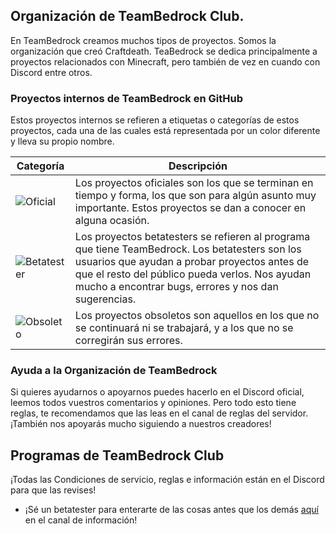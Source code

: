 ## Organización de TeamBedrock Club.

En TeamBedrock creamos muchos tipos de proyectos. Somos la organización que creó Craftdeath. TeaBedrock se dedica principalmente a proyectos relacionados con Minecraft, pero también de vez en cuando con Discord entre otros.

### Proyectos internos de TeamBedrock en GitHub

Estos proyectos internos se refieren a etiquetas o categorías de estos proyectos, cada una de las cuales está representada por un color diferente y lleva su propio nombre.

| Categoría     | Descripción           
| ------------- |-------------|
| ![Oficial](https://img.shields.io/badge/Oficial-2ea967.svg?style=flat) |Los proyectos oficiales son los que se terminan en tiempo y forma, los que son para algún asunto muy importante. Estos proyectos se dan a conocer en alguna ocasión.|
| ![Betatester](https://img.shields.io/badge/Betatesters-yellow.svg?style=flat) |Los proyectos betatesters se refieren al programa que tiene TeamBedrock. Los betatesters son los usuarios que ayudan a probar proyectos antes de que el resto del público pueda verlos. Nos ayudan mucho a encontrar bugs, errores y nos dan sugerencias.|
| ![Obsoleto](https://img.shields.io/badge/Obsoleto-grey.svg?style=flat) | Los proyectos obsoletos son aquellos en los que no se continuará ni se trabajará, y a los que no se corregirán sus errores. |

### Ayuda a la Organización de TeamBedrock

Si quieres ayudarnos o apoyarnos puedes hacerlo en el Discord oficial, leemos todos vuestros comentarios y opiniones. Pero todo esto tiene reglas, te recomendamos que las leas en el canal de reglas del servidor. ¡También nos apoyarás mucho siguiendo a nuestros creadores!

## Programas de TeamBedrock Club
¡Todas las Condiciones de servicio, reglas e información están en el Discord para que las revises!

- ¡Sé un betatester para enterarte de las cosas antes que los demás [aquí](https://discord.gg/MNTC2uTb37) en el canal de información!
